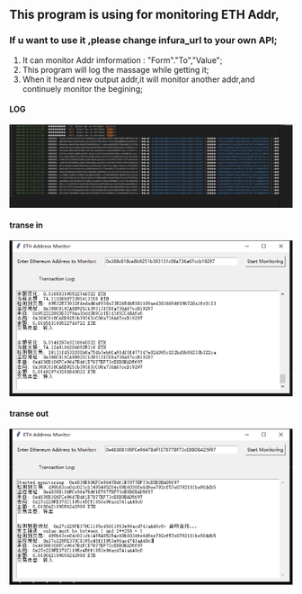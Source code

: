 ## This program is using for monitoring ETH Addr,
### If u want to use it ,please change infura_url to your own API;
1. It can monitor Addr imformation : "Form"."To","Value";
2. This program will log the massage while getting it;
3. When it heard new output addr,it will monitor another addr,and continuely monitor the begining;

#### LOG
![image](https://github.com/BTC-Miles/ETH-Monitor-Addr/blob/main/image/1.png)

#### transe in
![image](https://github.com/BTC-Miles/ETH-Monitor-Addr/blob/main/image/3.png)

#### transe out
![image](https://github.com/BTC-Miles/ETH-Monitor-Addr/blob/main/image/2.png)
